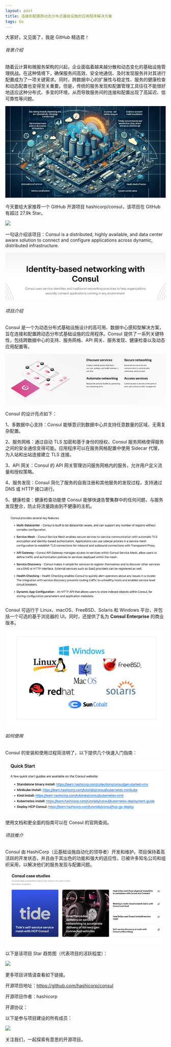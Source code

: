 ```yaml
---
layout: post
title: 连接和配置跨动态分布式基础设施的应用程序解决方案
tags: Go
---
```


大家好，又见面了，我是 GitHub 精选君！

###### 背景介绍

随着云计算和微服务架构的兴起，企业面临着越来越分散和动态变化的基础设施管理挑战。在这种情境下，确保服务间高效、安全地通信、及时发现服务并对其进行配置成为了一项关键需求。同时，跨数据中心的扩展性与稳定性、服务的健康检查和动态配置也变得至关重要。但是，传统的服务发现和配置管理工具往往不能很好地适应这种分布式、多变的环境，从而导致服务间的连接和配置出现了高延迟、低可靠性等问题。

![](https://raw.githubusercontent.com/ZhuPeng/pic/master/mac/compress_tmp-8166a5ada674ffb178c1381a03e5e2fe.png)

今天要给大家推荐一个 GitHub 开源项目 hashicorp/consul，该项目在 GitHub 有超过 27.9k Star。

![](https://stats.deeptrain.net/repo/hashicorp/consul/?theme=light)

一句话介绍该项目：Consul is a distributed, highly available, and data center aware solution to connect and configure applications across dynamic, distributed infrastructure.


![](https://raw.githubusercontent.com/ZhuPeng/pic/master/images/compress_image-20240618001351739.png)


###### 项目介绍

Consul 是一个为动态分布式基础设施设计的高可用、数据中心感知型解决方案，旨在连接和配置跨动态分布式基础设施的应用程序。Consul 提供了一系列关键特性，包括跨数据中心的支持、服务网格、API 网关、服务发现、健康检查以及动态应用配置等。

![](https://raw.githubusercontent.com/ZhuPeng/pic/master/images/compress_image-20240618001432836.png)

Consul 的设计亮点如下：

1、多数据中心支持：Consul 能够意识到数据中心并支持任意数量的区域，无需复杂配置。

2、服务网格：通过自动 TLS 加密和基于身份的授权，Consul 服务网格使得服务之间的安全通信变得可能。应用程序可以在服务网格配置中使用 Sidecar 代理，为入站和出站连接建立 TLS 连接。

3、API 网关：Consul 的 API 网关管理访问服务网格内的服务，允许用户定义流量和授权策略。

4、服务发现：Consul 简化了服务的自我注册和其他服务的发现过程，支持通过 DNS 或 HTTP 接口进行。

5、健康检查：健康检查功能使 Consul 能够快速告警集群中的任何问题，与服务发现整合，防止将流量路由到不健康的主机。

![](https://raw.githubusercontent.com/ZhuPeng/pic/master/images/compress_image-20240618001538325.png)

Consul 可运行于 Linux、macOS、FreeBSD、Solaris 和 Windows 平台，并包括一个可选的基于浏览器的 UI。同时，还提供了名为 **Consul Enterprise** 的商业版本。

![](https://raw.githubusercontent.com/ZhuPeng/pic/master/images/compress_image-20240618001735808.png)

###### 如何使用

Consul 的安装和使用过程简洁明了，以下提供几个快速入门指南：

![](https://raw.githubusercontent.com/ZhuPeng/pic/master/images/compress_image-20240618001834273.png)

使用文档和更全面的指南可以在 Consul 的官网查阅。

###### 项目推介

Consul 由 HashiCorp（云基础设施自动化的领导者）开发和维护。项目保持着高活跃的开发状态，并且由于其出色的功能和强大的适应性，已被许多知名公司和组织采用，以解决他们的服务发现与配置问题。

![](https://raw.githubusercontent.com/ZhuPeng/pic/master/images/compress_image-20240618001939323.png)

以下是该项目 Star 趋势图（代表项目的活跃程度）：

![](https://api.star-history.com/svg?repos=hashicorp/consul&type=Timeline)

更多项目详情请查看如下链接。

开源项目地址：https://github.com/hashicorp/consul 

开源项目作者：hashicorp

开源协议：

以下是参与项目建设的所有成员：

![](https://contrib.rocks/image?repo=hashicorp/consul)

关注我们，一起探索有意思的开源项目。

